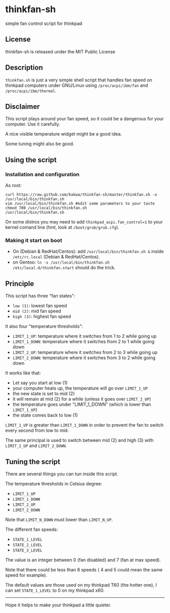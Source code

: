 thinkfan-sh
===========

simple fan control script for thinkpad

## License ###

thinkfan-sh is released under the MIT Public License

## Description ##

``thinkfan.sh`` is just a very simple shell script that handles fan speed 
on thinkpad computers under GNU/Linux using ``/proc/acpi/ibm/fan`` and ``/proc/acpi/ibm/thermal``.

## Disclaimer ##

This script plays around your fan speed, so it could be a dangerous for your computer. Use it carefully.

A nice visible temperature widget might be a good idea. 

Some tuning might also be good.

## Using the script ##

### Installation and configuration ###

As root:
```shell
curl https://raw.github.com/kakwa/thinkfan-sh/master/thinkfan.sh -o /usr/local/bin/thinkfan.sh
vim /usr/local/bin/thinkfan.sh #edit some parameters to your taste
chmod 700 /usr/local/bin/thinkfan.sh
/usr/local/bin/thinkfan.sh
```

On some distros you may need to add ``thinkpad_acpi.fan_control=1`` to your kernel comand line 
(hint, look at ``/boot/grub/grub.cfg``).

### Making it start on boot ###

* On (Debian & RedHat/Centos): add ``/usr/local/bin/thinkfan.sh &`` 
inside ``/etc/rc.local`` (Debian & RedHat/Centos).
* on Gentoo: ``ln -s /usr/local/bin/thinkfan.sh /etc/local.d/thinkfan.start`` should do the trick.

## Principle ##

This script has three "fan states": 

* ``low (1)``: lowest fan speed
* ``mid (2)``: mid fan speed
* ``high (3)``: highest fan speed 

It also four "temperature thresholds":

* ``LIMIT_1_UP``: temperature where it switches from 1 to 2 while going up
* ``LIMIT_1_DOWN``: temperature where it switches from 2 to 1 while going down
* ``LIMIT_2_UP``: temperature where it switches from 2 to 3 while going up
* ``LIMIT_2_DOWN``: temperature where it switches from 3 to 2 while going down

It works like that:

* Let say you start at low (1)
* your computer heats up, the temperature will go over ``LIMIT_1_UP``
* the new state is set to mid (2)
* it will remain at mid (2) for a while (unless it goes over ``LIMIT_2_UP``)
* the temperature goes under "LIMIT_1_DOWN" (which is lower than ``LIMIT_1_UP``)
* the state comes back to low (1)

``LIMIT_1_UP`` is greater than ``LIMIT_1_DOWN`` in order to prevent the fan to switch every second from low to mid.

The same principal is used to switch between mid (2) and high (3) with ``LIMIT_2_UP`` and ``LIMIT_2_DOWN``.

## Tuning the script ##

There are several things you can tun inside this script.

The temperature thresholds in Celsius degree:

* ``LIMIT_1_UP``
* ``LIMIT_1_DOWN``
* ``LIMIT_2_UP``
* ``LIMIT_2_DOWN`` 

Note that ``LIMIT_N_DOWN`` must lower than ``LIMIT_N_UP``.

The different fan speeds:
* ``STATE_1_LEVEL``
* ``STATE_2_LEVEL``
* ``STATE_3_LEVEL``

The value is an integer between 0 (fan disabled) and 7 (fan at max speed). 

Note that there could be less than 8 speeds ( 4 and 5 could mean the same speed for example).

The default values are those used on my thinkpad T60 (the hotter one), I can set ``STATE_1_LEVEL`` 
to 0 on my thinkpad x60.


------------------------
Hope it helps to make your thinkpad a little quieter.
